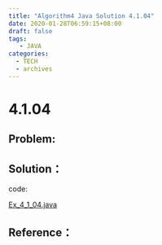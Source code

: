 ```yaml
---
title: "Algorithm4 Java Solution 4.1.04"
date: 2020-01-28T06:59:15+08:00
draft: false
tags:
   - JAVA
categories:
  - TECH
  - archives
---
```



# 4.1.04

## Problem:


## Solution：

code:

[Ex_4_1_04.java](./Ex_4_1_04.java)


## Reference：


